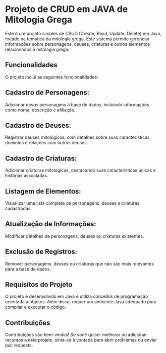 # Projeto de CRUD em JAVA de Mitologia Grega

Este é um projeto simples de CRUD (Create, Read, Update, Delete) em Java, focado na temática da mitologia grega. Este sistema permite gerenciar informações sobre personagens, deuses, criaturas e outros elementos relacionados à mitologia grega.


## Funcionalidades 

O projeto inclui as seguintes funcionalidades:

## Cadastro de Personagens:

Adicionar novos personagens à base de dados, incluindo informações como nome, descrição e afiliação.

## Cadastro de Deuses:

Registrar deuses mitológicos, com detalhes sobre suas características, domínios e relações com outros deuses.

## Cadastro de Criaturas:

Adicionar criaturas mitológicas, destacando suas características únicas e histórias associadas.

## Listagem de Elementos:

Visualizar uma lista completa de personagens, deuses e criaturas cadastradas.
## Atualização de Informações:

Modificar detalhes de personagens, deuses ou criaturas existentes.

## Exclusão de Registros:

Remover personagens, deuses ou criaturas que não são mais relevantes para a base de dados.

## Requisitos do Projeto
O projeto é desenvolvido em Java e utiliza conceitos de programação orientada a objetos. Além disso, requer um ambiente Java adequado para compilar e executar o código.

## Contribuições
Contribuições são bem-vindas! Se você quiser melhorar ou adicionar recursos a este projeto, sinta-se à vontade para abrir problemas ou enviar pull requests.
